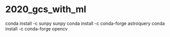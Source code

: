 # 2020_gcs_with_ml

conda install -c sunpy sunpy
conda install -c conda-forge astroquery
conda install -c conda-forge opencv